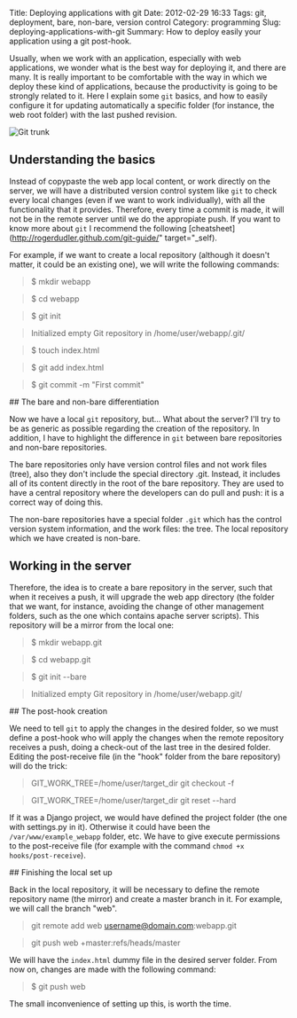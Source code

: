 Title: Deploying applications with git
Date: 2012-02-29 16:33
Tags: git, deployment, bare, non-bare, version control
Category: programming
Slug: deploying-applications-with-git
Summary: How to deploy easily your application using a git post-hook.

Usually, when we work with an application, especially with web applications, we wonder what is the best way for deploying it, and there are many. It is really important to be comfortable with the way in which we deploy these kind of applications, because the productivity is going to be strongly related to it. Here I explain some `git` basics, and how to easily configure it for updating automatically a specific folder (for instance, the web root folder) with the last pushed revision.

![Git trunk](http://thekevindolan.com/wp-content/uploads/2010/03/git_two1-600x480.jpg)

## Understanding the basics

Instead of copypaste the web app local content, or work directly on the server, we will have a distributed version control system like `git` to check every local changes (even if we want to work individually), with all the functionality that it provides. Therefore, every time a commit is made, it will not be in the remote server until we do the appropiate push. If you want to know more about `git` I recommend the following [cheatsheet](http://rogerdudler.github.com/git-guide/" target="_self).

For example, if we want to create a local repository (although it doesn't matter, it could be an existing one), we will write the following commands:

> $ mkdir webapp

> $ cd webapp

> $ git init

> Initialized empty Git repository in /home/user/webapp/.git/

> $ touch index.html

> $ git add index.html

> $ git commit -m "First commit"

## The bare and non-bare differentiation

Now we have a local `git` repository, but... What about the server? I'll try to be as generic as possible regarding the creation of the repository. In addition, I have to highlight the difference in `git` between bare repositories and non-bare repositories.

The bare repositories only have version control files and not work files (tree), also they don't include the special directory .git. Instead, it includes all of its content directly in the root of the bare repository. They are used to have a central repository where the developers can do pull and push: it is a correct way of doing this.

The non-bare repositories have a special folder `.git` which has the control version system information, and the work files: the tree. The local repository which we have created is non-bare.

## Working in the server

Therefore, the idea is to create a bare repository in the server, such that when it receives a push, it will upgrade the web app directory (the folder that we want, for instance, avoiding the change of other management folders, such as the one which contains apache server scripts). This repository will be a mirror from the local one:

> $ mkdir webapp.git

> $ cd webapp.git

> $ git init --bare

> Initialized empty Git repository in /home/user/webapp.git/

## The post-hook creation

We need to tell `git` to apply the changes in the desired folder, so we must define a post-hook who will apply the changes when the remote repository receives a push, doing a check-out of the last tree in the desired folder. Editing the post-receive file (in the &quot;hook&quot; folder from the bare repository) will do the trick:

> GIT_WORK_TREE=/home/user/target_dir git checkout -f

> GIT_WORK_TREE=/home/user/target_dir git reset --hard

If it was a Django project, we would have defined the project folder (the one with settings.py in it). Otherwise it could have been the `/var/www/example_webapp` folder, etc. We have to give execute permissions to the post-receive file (for example with the command `chmod +x hooks/post-receive`).

## Finishing the local set up

Back in the local repository, it will be necessary to define the remote repository name (the mirror) and create a master branch in it. For example, we will call the branch &quot;web&quot;.

> git remote add web username@domain.com:webapp.git

> git push web +master:refs/heads/master

We will have the `index.html` dummy file in the desired server folder. From now on, changes are made with the following command:

> $ git push web

The small inconvenience of setting up this, is worth the time.